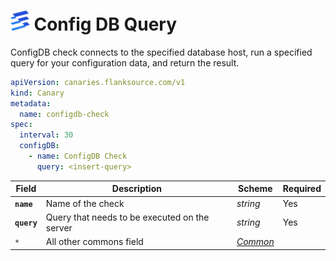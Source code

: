 # <img src='../../images/flanksource-icon.png' style='height: 32px'/> Config DB Query

ConfigDB check connects to the specified database host, run a specified query for your configuration data, and return the result.

```yaml
apiVersion: canaries.flanksource.com/v1
kind: Canary
metadata:
  name: configdb-check
spec:
  interval: 30
  configDB:
    - name: ConfigDB Check
      query: <insert-query>
```

| Field | Description | Scheme | Required |
| ----- | ----------- | ------ | -------- |
| **`name`** | Name of the check | *string* | Yes |
| **`query`** | Query that needs to be executed on the server | *string* | Yes |
| `*` | All other commons field | [*Common*](../common) |  |
